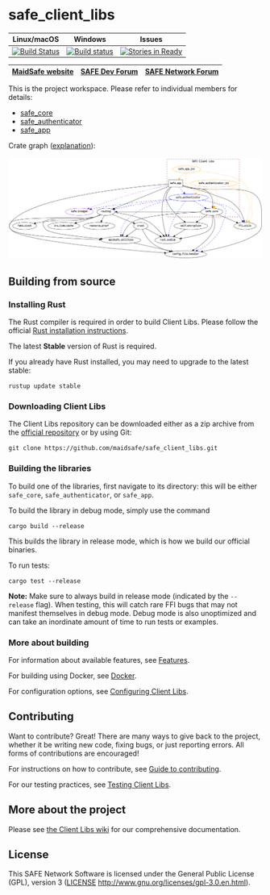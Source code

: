 # safe_client_libs

|Linux/macOS|Windows|Issues|
|:--------:|:-----:|:----:|
|[![Build Status](https://travis-ci.com/maidsafe/safe_client_libs.svg?branch=master)](https://travis-ci.com/maidsafe/safe_client_libs)|[![Build status](https://ci.appveyor.com/api/projects/status/qyvxnojplcwcey4l/branch/master?svg=true)](https://ci.appveyor.com/project/MaidSafe-QA/safe-client-libs/branch/master)|[![Stories in Ready](https://badge.waffle.io/maidsafe/safe_client_libs.png?label=ready&title=Ready)](https://waffle.io/maidsafe/safe_client_libs)|

| [MaidSafe website](https://maidsafe.net) | [SAFE Dev Forum](https://forum.safedev.org) | [SAFE Network Forum](https://safenetforum.org) |
|:-------:|:-------:|:-------:|

This is the project workspace. Please refer to individual members for details:

- [safe_core](safe_core/README.md)
- [safe_authenticator](safe_authenticator/README.md)
- [safe_app](safe_app/README.md)

Crate graph ([explanation](https://github.com/maidsafe/safe_client_libs/wiki#crate-graph)):

![safe_app dependencies](safe-client-libs.png)

## Building from source

### Installing Rust

The Rust compiler is required in order to build Client Libs. Please follow the official [Rust installation instructions](https://www.rust-lang.org/en-US/install.html).

The latest **Stable** version of Rust is required.

If you already have Rust installed, you may need to upgrade to the latest stable:

```
rustup update stable
```

### Downloading Client Libs

The Client Libs repository can be downloaded either as a zip archive from the [official repository](https://github.com/maidsafe/safe_client_libs) or by using Git:

```
git clone https://github.com/maidsafe/safe_client_libs.git
```

### Building the libraries

To build one of the libraries, first navigate to its directory: this will be either `safe_core`, `safe_authenticator`, or `safe_app`.

To build the library in debug mode, simply use the command

```
cargo build --release
```

This builds the library in release mode, which is how we build our official binaries.

To run tests:

```
cargo test --release
```

**Note:** Make sure to always build in release mode (indicated by the `--release` flag). When testing, this will catch rare FFI bugs that may not manifest themselves in debug mode. Debug mode is also unoptimized and can take an inordinate amount of time to run tests or examples.

### More about building

For information about available features, see [Features](https://github.com/maidsafe/safe_client_libs/wiki/Building-Client-Libs#features).

For building using Docker, see [Docker](https://github.com/maidsafe/safe_client_libs/wiki/Building-Client-Libs#docker).

For configuration options, see [Configuring Client Libs](https://github.com/maidsafe/safe_client_libs/wiki/Configuring-Client-Libs).

## Contributing

Want to contribute? Great! There are many ways to give back to the project, whether it be writing new code, fixing bugs, or just reporting errors. All forms of contributions are encouraged!

For instructions on how to contribute, see [Guide to contributing](https://github.com/maidsafe/safe_client_libs/wiki/Guide-to-contributing).

For our testing practices, see [Testing Client Libs](https://github.com/maidsafe/safe_client_libs/wiki/Testing-Client-Libs).

## More about the project

Please see [the Client Libs wiki](https://github.com/maidsafe/safe_client_libs/wiki) for our comprehensive documentation.

## License

This SAFE Network Software is licensed under the General Public License (GPL), version 3 ([LICENSE](LICENSE) http://www.gnu.org/licenses/gpl-3.0.en.html).
